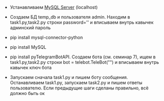 
* Устанавливаем [MySQL Server](https://dev.mysql.com/downloads/installer/) (localhost)

* Создаем БД temp_db и пользователя admin. Находим в task1.py,task2.py строки password='' и вписываем внутрь кавычек админский пароль

* pip install mysql-connector-python

* pip install MySQL

* pip install pyTelegramBotAPI. Создаем бота (см. семинар 7), ищем в task1.py,task2.py строки bot = telebot.TeleBot("") и вписываем внутрь кавычек ключ бота 

* Запускаем сначала task1.py и пишем боту сообщения. Останавливаем task1.py, запускаем task2.py и пишем ответы пользователю. Если предыдущие шаги сделаны правильно, всё должно быть ок